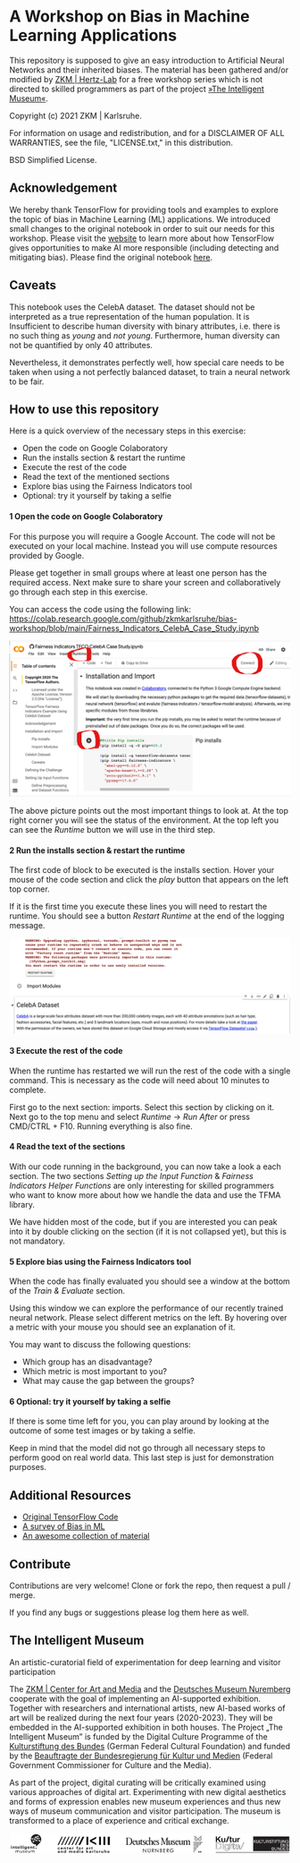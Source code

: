 A Workshop on Bias in Machine Learning Applications
============

This repository is supposed to give an easy introduction to Artificial Neural Networks and their inherited biases. The material has been gathered and/or modified by [ZKM | Hertz-Lab](https://zkm.de/en/about-the-zkm/organization/hertz-lab) for a free workshop series which is not directed to skilled programmers as part of the project [»The Intelligent Museum«](#the-intelligent-museum).

Copyright (c) 2021 ZKM | Karlsruhe.

For information on usage and redistribution, and for a DISCLAIMER OF ALL
WARRANTIES, see the file, "LICENSE.txt," in this distribution.

BSD Simplified License.

Acknowledgement
-----------

We hereby thank TensorFlow for providing tools and examples to explore the topic of bias in Machine Learning (ML) applications.
We introduced small changes to the original notebook in order to suit our needs for this workshop. Please visit the [website](https://www.tensorflow.org/responsible_ai/) to learn more about how TensorFlow gives opportunities to make AI more responsible (including detecting and mitigating bias). Please find the original notebook [here](https://www.tensorflow.org/responsible_ai/fairness_indicators/tutorials/Fairness_Indicators_TFCO_CelebA_Case_Study).

Caveats
-----------
This notebook uses the CelebA dataset. The dataset should not be interpreted as a true representation of the human population. 
It is Insufficient to describe human diversity with binary attributes, i.e. there is no such thing as *young* and *not young*.
Furthermore, human diversity can not be quantified by only 40 attributes.

Nevertheless, it demonstrates perfectly well, how special care needs to be taken when using a not perfectly balanced dataset, to train a neural network to be fair.


How to use this repository
-----------
Here is a quick overview of the necessary steps in this exercise:
- Open the code on Google Colaboratory
- Run the installs section & restart the runtime
- Execute the rest of the code
- Read the text of the mentioned sections
- Explore bias using the Fairness Indicators tool
- Optional: try it yourself by taking a selfie



#### 1 Open the code on Google Colaboratory
For this purpose you will require a Google Account. The code will not be executed on your local machine. Instead you will use compute resources provided by Google.

Please get together in small groups where at least one person has the required access. Next make sure to share your screen and collaboratively go through each step in this exercise.

You can access the code using the following link: https://colab.research.google.com/github/zkmkarlsruhe/bias-workshop/blob/main/Fairness_Indicators_CelebA_Case_Study.ipynb

![](media/colab_interface.png)

The above picture points out the most important things to look at.
At the top right corner you will see the status of the environment. At the top left you can see the *Runtime* button we will use in the third step.

#### 2 Run the installs section & restart the runtime
The first code of block to be executed is the installs section. Hover your mouse of the code section and click the *play* button that appears on the left top corner.

If it is the first time you execute these lines you will need to restart the runtime. You should see a button *Restart Runtime* at the end of the logging message.

![](media/restart_runtime.png)


#### 3 Execute the rest of the code
When the runtime has restarted we will run the rest of the code with a single command. This is necessary as the code will need about 10 minutes to complete.

First go to the next section: imports. Select this section by clicking on it. Next go to the top menu and select *Runtime* -> *Run After* or press CMD/CTRL + F10. Running everything is also fine.


#### 4 Read the text of the sections
With our code running in the background, you can now take a look a each section. The two sections *Setting up the Input Function* & *Fairness Indicators Helper Functions* are only interesting for skilled programmers who want to know more about how we handle the data and use the TFMA library.

We have hidden most of the code, but if you are interested you can peak into it by double clicking on the section (if it is not collapsed yet), but this is not mandatory.


#### 5 Explore bias using the Fairness Indicators tool
When the code has finally evaluated you should see a window at the bottom of the *Train & Evaluate* section.

Using this window we can explore the performance of our recently trained neural network. Please select different metrics on the left. By hovering over a metric with your mouse you should see an explanation of it.

You may want to discuss the following questions:
- Which group has an disadvantage?
- Which metric is most important to you?
- What may cause the gap between the groups?


#### 6 Optional: try it yourself by taking a selfie
If there is some time left for you, you can play around by looking at the outcome of some test images or by taking a selfie.

Keep in mind that the model did not go through all necessary steps to perform good on real world data. This last step is just for demonstration purposes.

Additional Resources
--------------------

- [Original TensorFlow Code](https://colab.research.google.com/github/tensorflow/fairness-indicators/blob/master/g3doc/tutorials/Fairness_Indicators_TFCO_CelebA_Case_Study.ipynb)
- [A survey of Bias in ML](https://arxiv.org/pdf/1908.09635.pdf)
- [An awesome collection of material](https://github.com/datamllab/awesome-fairness-in-ai)


Contribute
----------


Contributions are very welcome! Clone or fork the repo, then request a pull / merge.

If you find any bugs or suggestions please log them here as well.


The Intelligent Museum
----------------------

An artistic-curatorial field of experimentation for deep learning and visitor participation

The [ZKM | Center for Art and Media](https://zkm.de/en) and the [Deutsches Museum Nuremberg](https://www.deutsches-museum.de/en/nuernberg/information/) cooperate with the goal of implementing an AI-supported exhibition. Together with researchers and international artists, new AI-based works of art will be realized during the next four years (2020-2023).  They will be embedded in the AI-supported exhibition in both houses. The Project „The Intelligent Museum” is funded by the Digital Culture Programme of the [Kulturstiftung des Bundes](https://www.kulturstiftung-des-bundes.de/en) (German Federal Cultural Foundation) and funded by the [Beauftragte der Bundesregierung für Kultur und Medien](https://www.bundesregierung.de/breg-de/bundesregierung/staatsministerin-fuer-kultur-und-medien) (Federal Government Commissioner for Culture and the Media).

As part of the project, digital curating will be critically examined using various approaches of digital art. Experimenting with new digital aesthetics and forms of expression enables new museum experiences and thus new ways of museum communication and visitor participation. The museum is transformed to a place of experience and critical exchange.

![Logo](media/Logo_ZKM_DMN_KSB.png)
